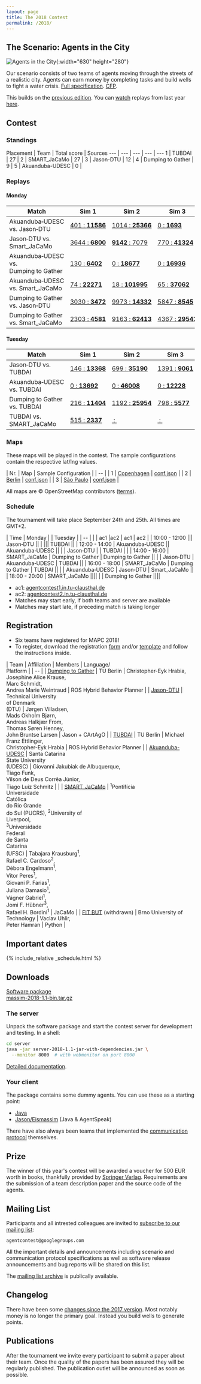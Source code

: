 ```yaml
---
layout: page
title: The 2018 Contest
permalink: /2018/
---
```


The Scenario: Agents in the City
--------------------------------

![Agents in the City](/2016/banner.jpg){:width="630" height="280"}

Our scenario consists of two teams of agents moving through the streets of a realistic city.
Agents can earn money by completing tasks and build wells to fight a water crisis.
[Full specification](https://github.com/agentcontest/massim/blob/master/docs/scenario.md). [CFP](/2018/CFP.txt).

This builds on the [previous edition](/2017/). You can [watch](https://multiagentcontest.org/2017/replays/?2017-09-21-18-07-25-2017-MAPC-Sim3) replays from last year [here](https://multiagentcontest.org/2017/#replays).

Contest
-------

### Standings

Placement | Team | Total score | Sources
--- | --- | --- | --- | ---
1 | TUBDAI | 27 |
2 | SMART_JaCaMo | 27 |
3 | Jason-DTU | 12 |
4 | Dumping to Gather | 9 |
5 | Akuanduba-UDESC | 0 |

### Replays

#### Monday

Match | Sim 1 | Sim 2 | Sim 3 | Score
--- | --- | --- | --- | ---
Akuanduba&#8209;UDESC vs. Jason&#8209;DTU | [401&nbsp;:&nbsp;**11586**](/2018/replays/?2018-09-24-12-06-37-Contest-2018-1of3) | [1014&nbsp;:&nbsp;**25366**](/2018/replays/?2018-09-24-12-06-37-Contest-2018-2of3) | [0&nbsp;:&nbsp;**1693**](/2018/replays/?2018-09-24-12-06-37-Contest-2018-3of3) | 0:9
Jason&#8209;DTU vs. Smart_JaCaMo | [3644&nbsp;:&nbsp;**6800**](/2018/replays?2018-09-24-14-05-06-Contest-2018-1of3) | [**9142**&nbsp;:&nbsp;7079](/2018/replays?2018-09-24-14-05-06-Contest-2018-2of3) | [770&nbsp;:&nbsp;**41324**](/2018/replays?2018-09-24-14-05-06-Contest-2018-3of3) | 3:6
Akuanduba&#8209;UDESC vs. Dumping&nbsp;to&nbsp;Gather | [130&nbsp;:&nbsp;**6402**](/2018/replays?2018-09-24-14-05-22-Contest-2018-1of3) | [0&nbsp;:&nbsp;**18677**](/2018/replays?2018-09-24-14-05-22-Contest-2018-2of3) | [0&nbsp;:&nbsp;**16936**](/2018/replays?2018-09-24-14-05-22-Contest-2018-3of3) | 0:9
Akuanduba&#8209;UDESC vs. Smart_JaCaMo | [74&nbsp;:&nbsp;**22271**](/2018/replays?2018-09-24-16-26-12-Contest-2018-1of3) | [18&nbsp;:&nbsp;**101995**](/2018/replays?2018-09-24-16-26-12-Contest-2018-2of3) | [65&nbsp;:&nbsp;**37062**](/2018/replays?2018-09-24-16-26-12-Contest-2018-3of3) | 0:9
Dumping&nbsp;to&nbsp;Gather vs. Jason&#8209;DTU | [3030&nbsp;:&nbsp;**3472**](/2018/replays?2018-09-24-16-29-30-Contest-2018-1of3) | [9973&nbsp;:&nbsp;**14332**](/2018/replays?2018-09-24-16-29-30-Contest-2018-2of3) | [5847&nbsp;:&nbsp;**8545**](/2018/replays?2018-09-24-16-29-30-Contest-2018-3of3) | 0:9
Dumping&nbsp;to&nbsp;Gather vs. Smart_JaCaMo | [2303&nbsp;:&nbsp;**4581**](/2018/replays?2018-09-24-18-31-08-Contest-2018-1of3) | [9163&nbsp;:&nbsp;**62413**](/2018/replays?2018-09-24-18-31-08-Contest-2018-2of3) | [4367&nbsp;:&nbsp;**29543**](/2018/replays?2018-09-24-18-31-08-Contest-2018-3of3) | 0:9

#### Tuesday

Match | Sim 1 | Sim 2 | Sim 3 | Score
--- | --- | --- | --- | ---
Jason&#8209;DTU vs. TUBDAI | [146&nbsp;:&nbsp;**13368**](/2018/replays?2018-09-25-10-01-17-Contest-2018-1of3) | [699&nbsp;:&nbsp;**35190**](/2018/replays?2018-09-25-10-01-17-Contest-2018-2of3) | [1391&nbsp;:&nbsp;**9061**](/2018/replays?2018-09-25-10-01-17-Contest-2018-3of3) | 0:9
Akuanduba&#8209;UDESC vs. TUBDAI | [0&nbsp;:&nbsp;**13692**](/2018/replays?2018-09-25-12-46-19-Contest-2018-1of3) | [0&nbsp;:&nbsp;**46008**](/2018/replays?2018-09-25-12-46-19-Contest-2018-2of3) | [0&nbsp;:&nbsp;**12228**](/2018/replays?2018-09-25-12-46-19-Contest-2018-3of3) | 0:9
Dumping&nbsp;to&nbsp;Gather vs. TUBDAI | [216&nbsp;:&nbsp;**11404**](/2018/replays?2018-09-25-15-34-12-Contest-2018-1of3) | [1192&nbsp;:&nbsp;**25954**](/2018/replays?2018-09-25-15-34-12-Contest-2018-2of3) | [798&nbsp;:&nbsp;**5577**](/2018/replays?2018-09-25-15-34-12-Contest-2018-3of3) | 0:9
TUBDAI vs. SMART_JaCaMo | [515&nbsp;:&nbsp;**2337**](/2018/replays?2018-09-25-18-16-09-Contest-2018-1of3) | [&nbsp;:&nbsp;](/2018/replays?2018-09-25-18-16-09-Contest-2018-2of3) | [&nbsp;:&nbsp;](/2018/replays?2018-09-25-18-16-09-Contest-2018-3of3) | 3:0

### Maps

These maps will be played in the contest. The sample configurations contain the respective lat/lng values.

| Nr. | Map | Sample Configuration |
| -- |
| 1 | [Copenhagen](osm/copenhagen.osm.pbf) | [conf.json](conf/Test-Copenhagen.json) |
| 2 | [Berlin](osm/berlin.osm.pbf) | [conf.json](conf/Test-Berlin.json) |
| 3 | [São Paulo](osm/saopaulo.osm.pbf) | [conf.json](conf/Test-SaoPaulo.json) |

All maps are © OpenStreetMap contributors ([terms](http://www.openstreetmap.org/copyright)).

### Schedule

The tournament will take place September 24th and 25th. All times are GMT+2.

| Time | Monday | | Tuesday |
| -- |
| | ac1 |ac2 | ac1 | ac2 |
| 10:00&nbsp;-&nbsp;12:00 ||| Jason&#8209;DTU ||
| ||| TUBDAI ||
| 12:00&nbsp;-&nbsp;14:00 | Akuanduba&#8209;UDESC || Akuanduba&#8209;UDESC ||
| | Jason&#8209;DTU | | TUBDAI | |
| 14:00&nbsp;-&nbsp;16:00 | SMART_JaCaMo | Dumping to Gather | Dumping to Gather ||
| | Jason&#8209;DTU | Akuanduba&#8209;UDESC | TUBDAI ||
| 16:00&nbsp;-&nbsp;18:00 | SMART_JaCaMo | Dumping to Gather | TUBDAI ||
| | Akuanduba&#8209;UDESC | Jason&#8209;DTU | Smart_JaCaMo ||
| 18:00&nbsp;-&nbsp;20:00 | SMART_JaCaMo ||||
| | Dumping to Gather ||||

- ac1: [agentcontest1.in.tu-clausthal.de](http://agentcontest1.in.tu-clausthal.de/)
- ac2: [agentcontest2.in.tu-clausthal.de](http://agentcontest2.in.tu-clausthal.de/)
- Matches may start early, if both teams and server are available
- Matches may start late, if preceding match is taking longer

Registration
------------

- Six teams have registered for MAPC 2018!
- To register, download the registration [form](registration/registration.pdf) and/or [template](registration/registration.tex) and follow the instructions inside.

| Team | Affiliation | Members | Language/<br>Platform |
| -- |
| [Dumping to Gather](registration/dtg.pdf) | TU Berlin | Christopher-Eyk Hrabia, <br> Josephine Alice Krause, <br> Marc Schmidt, <br> Andrea Marie Weintraud | ROS Hybrid Behavior Planner |
| [Jason-DTU](registration/jason-dtu.pdf) | Technical University <br> of Denmark <br> (DTU) | Jørgen Villadsen, <br> Mads Okholm Bjørn, <br> Andreas Halkjær From, <br> Thomas Søren Henney, <br> John Bruntse Larsen | Jason + CArtAgO |
| [TUBDAI](registration/tubdai.pdf) | TU Berlin | Michael Franz Ettlinger, <br> Christopher-Eyk Hrabia | ROS Hybrid Behavior Planner |
| [Akuanduba-UDESC](registration/akuanduba.pdf) | Santa Catarina <br> State University <br> (UDESC) | Giovanni Jakubiak de Albuquerque, <br> Tiago Funk, <br> Vilson de Deus Corrêa Júnior, <br> Tiago Luiz Schmitz | |
| [SMART_JaCaMo](registration/smart-jacamo.pdf) | <sup>1</sup>Pontifícia<br> Universidade<br> Católica<br> do Rio Grande<br> do Sul (PUCRS), <sup>2</sup>University of <br> Liverpool, <br> <sup>3</sup>Universidade <br> Federal <br> de Santa <br> Catarina <br> (UFSC) | Tabajara Krausburg<sup>1</sup>, <br> Rafael C. Cardoso<sup>2</sup>, <br> Débora Engelmann<sup>1</sup>, <br> Vitor Peres<sup>1</sup>, <br> Giovani P. Farias<sup>1</sup>, <br> Juliana Damasio<sup>1</sup>, <br> Vágner Gabriel<sup>1</sup>, <br> Jomi F. Hübner<sup>3</sup>, <br> Rafael H. Bordini<sup>1</sup> | JaCaMo |
| [FIT BUT](registration/fitbut.pdf) (withdrawn) | Brno University of Technology | Vaclav Uhlir, <br> Peter Hamran | Python |

Important dates
---------------

{% include_relative _schedule.html %}

Downloads
---------

<div class="actions">
  <a href="https://github.com/agentcontest/massim/releases" title="MASSim on GitHub">
    <span class="title">Software package</span>
    <br>
    <span class="filename">massim-2018-1.1-bin.tar.gz</span>
  </a>
</div>

### The server

Unpack the software package and start the contest server for development and testing. In a shell:

```bash
cd server
java -jar server-2018-1.1-jar-with-dependencies.jar \
  --monitor 8000  # with webmonitor on port 8000
```

[Detailed documentation](https://github.com/agentcontest/massim/blob/master/docs/server.md).

### Your client

The package contains some dummy agents. You can use these as a starting point:

* [Java](https://github.com/agentcontest/massim/blob/master/docs/javaagents.md)
* [Jason/Eismassim](https://github.com/agentcontest/massim/blob/master/docs/eismassim.md) (Java & AgentSpeak)

There have also always been teams that implemented the
[communication protocol](https://github.com/agentcontest/massim/blob/master/docs/protocol.md)
themselves.

Prize
-----

The winner of this year's contest will be awarded a voucher for 500 EUR worth in books,
thankfully provided by [Springer Verlag](https://www.springer.com). Requirements are the submission of
a team description paper and the source code of the agents.

Mailing List
------------

Participants and all intrested colleagues are invited to
[subscribe to our mailing list](https://groups.google.com/forum/#!forum/agentcontest):

`agentcontest@googlegroups.com`

All the important details and announcements including scenario and
communication protocol specifications as well as software release announcements
and bug reports will be shared on this list.

The [mailing list archive](https://groups.google.com/forum/#!forum/agentcontest)
is publically available.

Changelog
---------

There have been some [changes since the 2017 version](https://github.com/agentcontest/massim/blob/master/CHANGELOG.md).
Most notably money is no longer the primary goal. Instead you build wells to generate points.

Publications
------------

After the tournament we invite every participant to submit a paper about their
team. Once the quality of the papers has been assured they will be regularly
published. The publication outlet will be announced as soon as possible.
